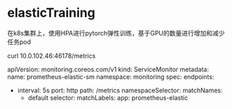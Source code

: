 # elasticTraining
在k8s集群上，使用HPA进行pytorch弹性训练，基于GPU的数量进行增加和减少任务pod


curl 10.0.102.46:46178/metrics

apiVersion: monitoring.coreos.com/v1
kind: ServiceMonitor
metadata:
  name:  prometheus-elastic-sm 
  namespace: monitoring 
spec:
  endpoints:
  - interval: 5s
    port: http
    path: /metrics
  namespaceSelector:
    matchNames:
    - default
  selector:
    matchLabels:
      app: prometheus-elastic